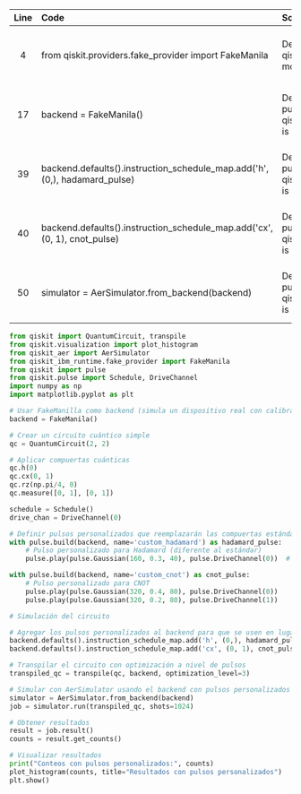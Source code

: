 | Line | Code | Scenario | Reference | Artifact | Refactoring |
| :--: | :--- | :------- | :-------: | :------- | :---------- |
| 4 | from qiskit.providers.fake_provider import FakeManila | Deprecation -> The qiskit.providers.fake_provider module is deprecated | qrn_tax_ddbb-159727fb-bfcb-493c-8585-1df5caa7c111 | qiskit.providers.fake_provider.FakeManila | from qiskit_ibm_runtime.fake_provider import FakeManila |
| 17 | backend = FakeManila() | Deprecation -> Running pulse jobs on backends from qiskit.providers.fake_provider is deprecated | qrn_tax_ddbb-29b70d28-7c8a-4772-ba88-20e0ce71ade4 | FakeManila backend | Use Qiskit Dynamics or another supported simulator for pulse schedules |
| 39 | backend.defaults().instruction_schedule_map.add('h', (0,), hadamard_pulse) | Deprecation -> Running pulse jobs on backends from qiskit.providers.fake_provider is deprecated | qrn_tax_ddbb-29b70d28-7c8a-4772-ba88-20e0ce71ade4 | instruction_schedule_map.add | Use Qiskit Dynamics or another supported simulator for pulse schedules |
| 40 | backend.defaults().instruction_schedule_map.add('cx', (0, 1), cnot_pulse) | Deprecation -> Running pulse jobs on backends from qiskit.providers.fake_provider is deprecated | qrn_tax_ddbb-29b70d28-7c8a-4772-ba88-20e0ce71ade4 | instruction_schedule_map.add | Use Qiskit Dynamics or another supported simulator for pulse schedules |
| 50 | simulator = AerSimulator.from_backend(backend) | Deprecation -> Running pulse jobs on backends from qiskit.providers.fake_provider is deprecated | qrn_tax_ddbb-29b70d28-7c8a-4772-ba88-20e0ce71ade4 | AerSimulator.from_backend | Use Qiskit Dynamics or another supported simulator for pulse schedules |

```python
from qiskit import QuantumCircuit, transpile
from qiskit.visualization import plot_histogram
from qiskit_aer import AerSimulator
from qiskit_ibm_runtime.fake_provider import FakeManila
from qiskit import pulse
from qiskit.pulse import Schedule, DriveChannel
import numpy as np
import matplotlib.pyplot as plt

# Usar FakeManilla como backend (simula un dispositivo real con calibraciones)
backend = FakeManila()

# Crear un circuito cuántico simple
qc = QuantumCircuit(2, 2)

# Aplicar compuertas cuánticas
qc.h(0)
qc.cx(0, 1)
qc.rz(np.pi/4, 0)
qc.measure([0, 1], [0, 1])

schedule = Schedule()
drive_chan = DriveChannel(0)

# Definir pulsos personalizados que reemplazarán las compuertas estándar
with pulse.build(backend, name='custom_hadamard') as hadamard_pulse:
    # Pulso personalizado para Hadamard (diferente al estándar)
    pulse.play(pulse.Gaussian(160, 0.3, 40), pulse.DriveChannel(0))  # Amplitud diferente

with pulse.build(backend, name='custom_cnot') as cnot_pulse:
    # Pulso personalizado para CNOT
    pulse.play(pulse.Gaussian(320, 0.4, 80), pulse.DriveChannel(0))
    pulse.play(pulse.Gaussian(320, 0.2, 80), pulse.DriveChannel(1))

# Simulación del circuito

# Agregar los pulsos personalizados al backend para que se usen en lugar de los estándar
backend.defaults().instruction_schedule_map.add('h', (0,), hadamard_pulse)
backend.defaults().instruction_schedule_map.add('cx', (0, 1), cnot_pulse)

# Transpilar el circuito con optimización a nivel de pulsos
transpiled_qc = transpile(qc, backend, optimization_level=3)

# Simular con AerSimulator usando el backend con pulsos personalizados
simulator = AerSimulator.from_backend(backend)
job = simulator.run(transpiled_qc, shots=1024)

# Obtener resultados
result = job.result()
counts = result.get_counts()

# Visualizar resultados
print("Conteos con pulsos personalizados:", counts)
plot_histogram(counts, title="Resultados con pulsos personalizados")
plt.show()
```